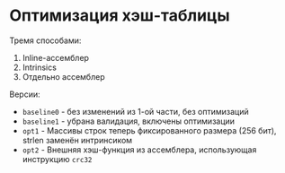 # Оптимизация хэш-таблицы

Тремя способами:
1. Inline-ассемблер
2. Intrinsics
3. Отдельно ассемблер

Версии:
- `baseline0` - без изменений из 1-ой части, без оптимизаций
- `baseline1` - убрана валидация, включены оптимизации
- `opt1` - Массивы строк теперь фиксированного размера (256 бит), strlen заменён интринсиком
- `opt2` - Внешняя хэш-функция из ассемблера, использующая инструкцию `crc32`
